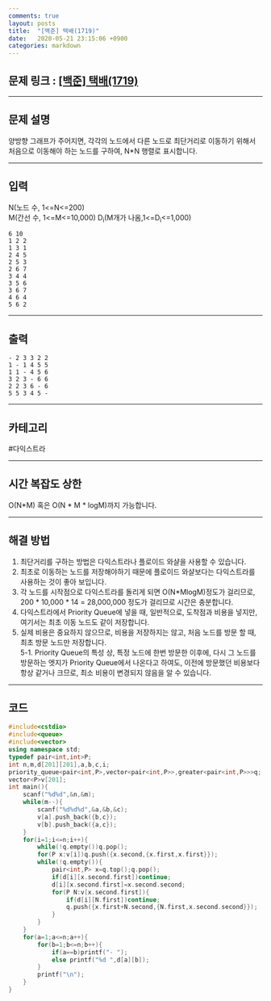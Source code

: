 ```yaml
---
comments: true
layout: posts
title:  "[백준] 택배(1719)"
date:   2020-05-21 23:15:06 +0900
categories: markdown
---
```

## 문제 링크 : [[백준] 택배(1719)](https://www.acmicpc.net/problem/1719)

---

## 문제 설명
양방향 그래프가 주어지면, 각각의 노드에서 다른 노드로 최단거리로 이동하기 위해서 처음으로 이동해야 하는 노드를 구하여, N*N 행렬로 표시합니다.

---

## 입력
N(노드 수, 1<=N<=200)  
M(간선 수, 1<=M<=10,000)
D<sub>i</sub>(M개가 나옴,1<=D<sub>i</sub><=1,000)  
```
6 10
1 2 2
1 3 1
2 4 5
2 5 3
2 6 7
3 4 4
3 5 6
3 6 7
4 6 4
5 6 2
```
---
## 출력
```
- 2 3 3 2 2
1 - 1 4 5 5
1 1 - 4 5 6
3 2 3 - 6 6
2 2 3 6 - 6
5 5 3 4 5 -
```

---

## 카테고리  
#다익스트라

---

## 시간 복잡도 상한
O(N*M) 혹은 O(N * M * logM)까지 가능합니다.

---
## 해결 방법
1. 최단거리를 구하는 방법은 다익스트라나 플로이드 와샬을 사용할 수 있습니다.  
2. 최초로 이동하는 노드를 저장해야하기 때문에 플로이드 와샬보다는 다익스트라를 사용하는 것이 좋아 보입니다.  
3. 각 노드를 시작점으로 다익스트라를 돌리게 되면 O(N*MlogM)정도가 걸리므로, 200 * 10,000 * 14 = 28,000,000 정도가 걸리므로 시간은 충분합니다.  
4. 다익스트라에서 Priority Queue에 넣을 때, 일반적으로, 도착점과 비용을 넣지만, 여기서는 최초 이동 노드도 같이 저장합니다.  
5. 실제 비용은 중요하지 않으므로, 비용을 저장하지는 않고, 처음 노드를 방문 할 때, 최초 방문 노드만 저장합니다.  
  5-1. Priority Queue의 특성 상, 특정 노드에 한번 방문한 이후에, 다시 그 노드를 방문하는 엣지가 Priority Queue에서 나온다고 하여도, 이전에 방문했던 비용보다 항상 같거나 크므로, 최소 비용이 변경되지 않음을 알 수 있습니다.
---

## 코드

```cpp
#include<cstdio>
#include<queue>
#include<vector>
using namespace std;
typedef pair<int,int>P;
int n,m,d[201][201],a,b,c,i;
priority_queue<pair<int,P>,vector<pair<int,P>>,greater<pair<int,P>>>q;
vector<P>v[201];
int main(){
    scanf("%d%d",&n,&m);
    while(m--){
        scanf("%d%d%d",&a,&b,&c);
        v[a].push_back({b,c});
        v[b].push_back({a,c});
    }
    for(i=1;i<=n;i++){
        while(!q.empty())q.pop();
        for(P x:v[i])q.push({x.second,{x.first,x.first}});
        while(!q.empty()){
            pair<int,P> x=q.top();q.pop();
            if(d[i][x.second.first])continue;
            d[i][x.second.first]=x.second.second;
            for(P N:v[x.second.first]){
                if(d[i][N.first])continue;
                q.push({x.first+N.second,{N.first,x.second.second}});
            }
        }
    }
    for(a=1;a<=n;a++){
        for(b=1;b<=n;b++){
            if(a==b)printf("- ");
            else printf("%d ",d[a][b]);
        }
        printf("\n");
    }
}
```

